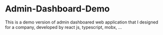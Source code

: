 # Admin-Dashboard-Demo

This is a demo version of admin dashboared web application that I designed for a company, 
developed by react js, typescript, mobx, ...
